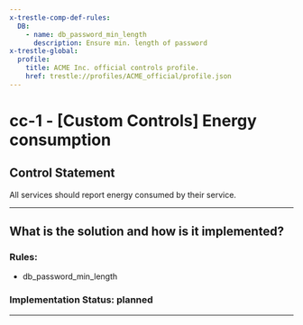 ```yaml
---
x-trestle-comp-def-rules:
  DB:
    - name: db_password_min_length
      description: Ensure min. length of password
x-trestle-global:
  profile:
    title: ACME Inc. official controls profile.
    href: trestle://profiles/ACME_official/profile.json
---
```


# cc-1 - \[Custom Controls\] Energy consumption

## Control Statement

All services should report energy consumed by their service.

______________________________________________________________________

## What is the solution and how is it implemented?

<!-- For implementation status enter one of: implemented, partial, planned, alternative, not-applicable -->

<!-- Note that the list of rules under ### Rules: is read-only and changes will not be captured after assembly to JSON -->

<!-- Add control implementation description here for control: cc-1 -->

### Rules:

  - db_password_min_length

### Implementation Status: planned

______________________________________________________________________
